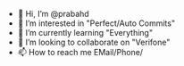 - 👋 Hi, I’m @prabahd
- 👀 I’m interested in "Perfect/Auto Commits"
- 🌱 I’m currently learning "Everything"
- 💞️ I’m looking to collaborate on "Verifone"
- 📫 How to reach me EMail/Phone/ 

<!---
prabahd/prabahd is a ✨ special ✨ repository because its `README.md` (this file) appears on your GitHub profile.
You can click the Preview link to take a look at your changes.
--->
